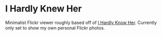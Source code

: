 # I Hardly Knew Her

Minimalist Flickr viewer roughly based off of [I Hardly Know Her](https://github.com/jstn/ihardlyknowher). Currently only set to show my own personal Flickr photos.
